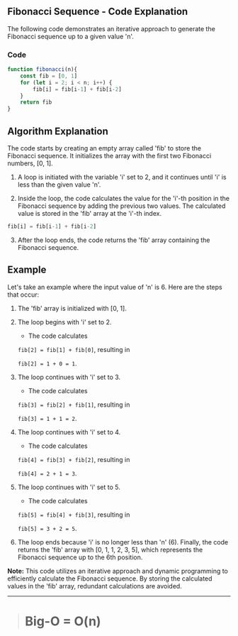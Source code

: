 ## Fibonacci Sequence - Code Explanation

The following code demonstrates an iterative approach to generate the Fibonacci sequence up to a given value 'n'.

### Code

```javascript
function fibonacci(n){
    const fib = [0, 1]
    for (let i = 2; i < n; i++) {
        fib[i] = fib[i-1] + fib[i-2]
    }
    return fib
}
```
## Algorithm Explanation

The code starts by creating an empty array called 'fib' to store the Fibonacci sequence. It initializes the array with the first two Fibonacci numbers, [0, 1].

1. A loop is initiated with the variable 'i' set to 2, and it continues until 'i' is less than the given value 'n'.

2. Inside the loop, the code calculates the value for the 'i'-th position in the Fibonacci sequence by adding the previous two values. The calculated value is stored in the 'fib' array at the 'i'-th index.

```javascript
fib[i] = fib[i-1] + fib[i-2]
```

3. After the loop ends, the code returns the 'fib' array containing the Fibonacci sequence.

## Example

Let's take an example where the input value of 'n' is 6. Here are the steps that occur:

1. The 'fib' array is initialized with [0, 1].
2. The loop begins with 'i' set to 2.
    - The code calculates 
    
    `fib[2] = fib[1] + fib[0]`, resulting in 
    
    `fib[2] = 1 + 0 = 1`.

3. The loop continues with 'i' set to 3.
    - The code calculates 
    
    `fib[3] = fib[2] + fib[1]`, resulting in 
    
    `fib[3] = 1 + 1 = 2`.
4. The loop continues with 'i' set to 4.
    - The code calculates 
    
    `fib[4] = fib[3] + fib[2]`, resulting in 
    
    `fib[4] = 2 + 1 = 3`.

5. The loop continues with 'i' set to 5.
    - The code calculates 
    
    `fib[5] = fib[4] + fib[3]`, resulting in 
    
    `fib[5] = 3 + 2 = 5`.

6. The loop ends because 'i' is no longer less than 'n' (6). Finally, the code returns the 'fib' array with [0, 1, 1, 2, 3, 5], which represents the Fibonacci sequence up to the 6th position.

**Note:** This code utilizes an iterative approach and dynamic programming to efficiently calculate the Fibonacci sequence. By storing the calculated values in the 'fib' array, redundant calculations are avoided.

<hr>

> # Big-O = O(n)
